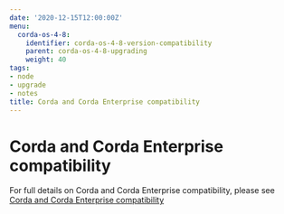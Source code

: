 ```yaml
---
date: '2020-12-15T12:00:00Z'
menu:
  corda-os-4-8:
    identifier: corda-os-4-8-version-compatibility
    parent: corda-os-4-8-upgrading
    weight: 40
tags:
- node
- upgrade
- notes
title: Corda and Corda Enterprise compatibility
---
```



# Corda and Corda Enterprise compatibility

For full details on Corda and Corda Enterprise compatibility, please see [Corda and Corda Enterprise compatibility](../../corda-enterprise/4.7/version-compatibility.md)
